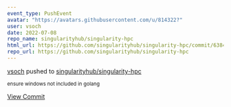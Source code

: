 ```yaml
---
event_type: PushEvent
avatar: "https://avatars.githubusercontent.com/u/814322?"
user: vsoch
date: 2022-07-08
repo_name: singularityhub/singularity-hpc
html_url: https://github.com/singularityhub/singularity-hpc/commit/638475528b2cec0152a29c7c9d46c31bdd870a0f
repo_url: https://github.com/singularityhub/singularity-hpc
---
```


<a href='https://github.com/vsoch' target='_blank'>vsoch</a> pushed to <a href='https://github.com/singularityhub/singularity-hpc' target='_blank'>singularityhub/singularity-hpc</a>

<small>ensure windows not included in golang</small>

<a href='https://github.com/singularityhub/singularity-hpc/commit/638475528b2cec0152a29c7c9d46c31bdd870a0f' target='_blank'>View Commit</a>